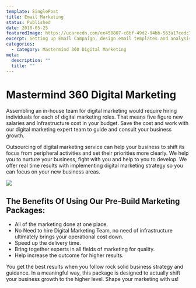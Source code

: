 ```yaml
---
template: SinglePost
title: Email Marketing
status: Published
date: 2018-05-25
featuredImage: https://ucarecdn.com/ee450807-c6bf-49d2-94bb-563a17cedc73/
excerpt: Setting up Email Campaign, design email templates and analysis.
categories:
  - category: Mastermind 360 Digital Marketing
meta:
  description: ""
  title: ""
---
```

# Mastermind 360 Digital Marketing

Assembling an in-house team for digital marketing would require hiring individuals for each of digital marketing roles. That means five figure new salaries and Infrastructure cost in your budget. Save the cost and work with our digital marketing expert team to guide and consult your business growth.

Outsourcing of digital marketing service can help your business to shift its focus from peripheral activities and set their priorities more clearly. We help you to nurture your business, fight with you and help to you to develop. We offer real time results with implementing digital marketing strategy so you can focus on your new business areas.

![](https://ucarecdn.com/b124e7e0-cd80-4fca-9d92-d8c9c3327c54/)

## The Benefits Of Using Our Pre-Build Marketing Packages:

* All of the marketing done at one place.
* No Need to hire Digital Marketing Team, no need of infrastructure ultimately brings your operational cost down.
* Speed up the delivery time.
* Bring together experts in all fields of marketing for quality.
* Help increase the outcome for higher results.

You get the best results when you follow rock solid business strategy and guidance. In a meaningful way, this package is designed to actually shift your business growth to the higher level. Shape your marketing with us!